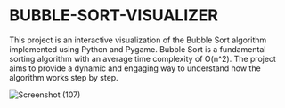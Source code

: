 # BUBBLE-SORT-VISUALIZER
This project is an interactive visualization of the Bubble Sort algorithm implemented using Python and Pygame. Bubble Sort is a fundamental sorting algorithm with an average time complexity of O(n^2). The project aims to provide a dynamic and engaging way to understand how the algorithm works step by step.


![Screenshot (107)](https://github.com/rohithg30/BUBBLE-SORT-VISUALIZER/assets/92911920/6169696a-cb35-4105-bbab-893622d429af)


